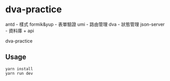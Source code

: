 # dva-practice
antd - 樣式
formik&yup - 表單驗證
umi - 路由管理
dva - 狀態管理
json-server - 資料庫 + api

 dva-practice

## Usage

```
yarn install
yarn run dev
```
